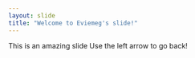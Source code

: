 ```yaml
---
layout: slide
title: "Welcome to Eviemeg's slide!"
---
```

This is an amazing slide
Use the left arrow to go back!